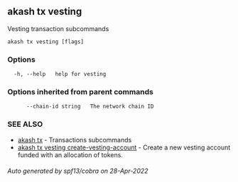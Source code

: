 ## akash tx vesting

Vesting transaction subcommands

```
akash tx vesting [flags]
```

### Options

```
  -h, --help   help for vesting
```

### Options inherited from parent commands

```
      --chain-id string   The network chain ID
```

### SEE ALSO

* [akash tx](akash_tx.md)	 - Transactions subcommands
* [akash tx vesting create-vesting-account](akash_tx_vesting_create-vesting-account.md)	 - Create a new vesting account funded with an allocation of tokens.

###### Auto generated by spf13/cobra on 28-Apr-2022
